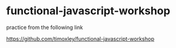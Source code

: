 # functional-javascript-workshop
practice from the following link

https://github.com/timoxley/functional-javascript-workshop